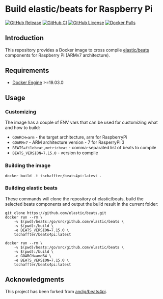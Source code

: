 # Build elastic/beats for Raspberry Pi

[![GitHub Release](https://img.shields.io/github/release/tschaffter/beats4pi.svg?include_prereleases&color=94398d&labelColor=555555&logoColor=ffffff&style=for-the-badge&logo=github)](https://github.com/tschaffter/beats4pi/releases)
[![GitHub CI](https://img.shields.io/github/workflow/status/tschaffter/beats4pi/CI.svg?color=94398d&labelColor=555555&logoColor=ffffff&style=for-the-badge&logo=github)](https://github.com/tschaffter/beats4pi/actions)
[![GitHub License](https://img.shields.io/github/license/tschaffter/beats4pi.svg?color=94398d&labelColor=555555&logoColor=ffffff&style=for-the-badge&logo=github)](https://github.com/tschaffter/beats4pi/blob/main/LICENSE)
[![Docker Pulls](https://img.shields.io/docker/pulls/tschaffter/beats4pi.svg?color=94398d&labelColor=555555&logoColor=ffffff&style=for-the-badge&label=pulls&logo=docker)](https://hub.docker.com/repository/docker/tschaffter/beats4pi)

## Introduction

This repository provides a Docker image to cross compile [elastic/beats]
components for Raspberry Pi (ARMv7 architecture).

## Requirements

- [Docker Engine] >=19.03.0

## Usage

### Customizing

The image has a couple of ENV vars that can be used for customizing what and how
to build:

- `GOARCH=arm` - the target architecture, arm for RaspberryPi
- `GOARM=7` - ARM architecture version - 7 for RasperryPi 3
- `BEATS=filebeat,metricbeat` - comma-separated list of beats to compile
- `BEATS_VERSION=7.15.0` - version to compile

### Building the image

    docker build -t tschaffter/beats4pi:latest .

### Building elastic beats

These commands will clone the repository of elastic/beats, build the selected
beats components and output the build result in the current folder:

    git clone https://github.com/elastic/beats.git
    docker run --rm \
        -v $(pwd)/beats:/go/src/github.com/elastic/beats \
        -v $(pwd):/build \
        -e BEATS_VERSION=7.15.0 \
        tschaffter/beats4pi:latest

    docker run --rm \
        -v $(pwd)/beats:/go/src/github.com/elastic/beats \
        -v $(pwd):/build \
        -e GOARCH=amd64 \
        -e BEATS_VERSION=7.15.0 \
        tschaffter/beats4pi:latest

## Acknowledgments

This project has been forked from [andig/beats4pi].

<!-- Links -->

[elastic/beats]: https://github.com/elastic/beats
[Docker Engine]: https://docs.docker.com/engine/install/
[andig/beats4pi]: https://github.com/andig/beats4pi
